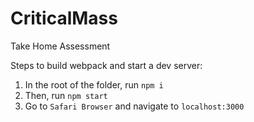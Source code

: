 # CriticalMass
Take Home Assessment


Steps to build webpack and start a dev server:
1. In the root of the folder, run `npm i`
2. Then, run `npm start`
3. Go to `Safari Browser` and navigate to `localhost:3000`
